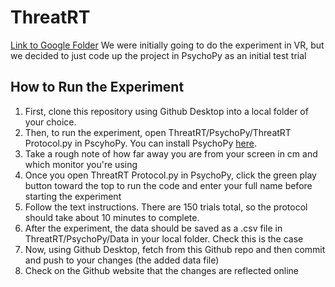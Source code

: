 # ThreatRT
[Link to Google Folder](https://drive.google.com/drive/u/5/folders/18D6yVYz0X4xKVbiKEHNF0tAeZNetiR1t)
We were initially going to do the experiment in VR, but we decided to just code up the project in PsychoPy as an initial test trial

## How to Run the Experiment
1. First, clone this repository using Github Desktop into a local folder of your choice.
2. Then, to run the experiment, open ThreatRT/PsychoPy/ThreatRT Protocol.py in PscyhoPy. You can install PsychoPy [here](https://www.psychopy.org/download.html).
3. Take a rough note of how far away you are from your screen in cm and which monitor you're using
4. Once you open ThreatRT Protocol.py in PsychoPy, click the green play button toward the top to run the code and enter your full name before starting the experiment
5. Follow the text instructions. There are 150 trials total, so the protocol should take about 10 minutes to complete.
6. After the experiment, the data should be saved as a .csv file in ThreatRT/PsychoPy/Data in your local folder. Check this is the case
7. Now, using Github Desktop, fetch from this Github repo and then commit and push to your changes (the added data file)
8. Check on the Github website that the changes are reflected online
